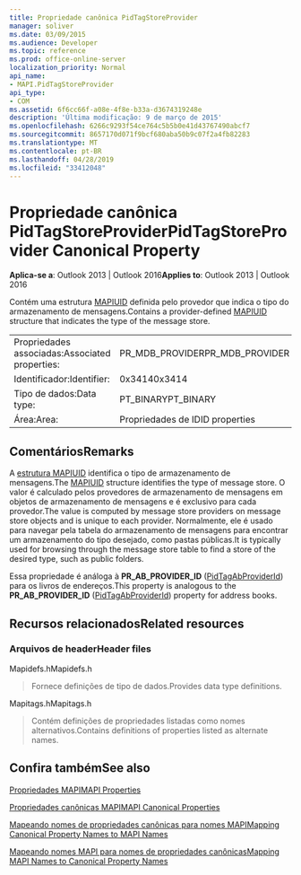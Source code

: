 ```yaml
---
title: Propriedade canônica PidTagStoreProvider
manager: soliver
ms.date: 03/09/2015
ms.audience: Developer
ms.topic: reference
ms.prod: office-online-server
localization_priority: Normal
api_name:
- MAPI.PidTagStoreProvider
api_type:
- COM
ms.assetid: 6f6cc66f-a08e-4f8e-b33a-d3674319248e
description: 'Última modificação: 9 de março de 2015'
ms.openlocfilehash: 6266c9293f54ce764c5b5b0e41d43767490abcf7
ms.sourcegitcommit: 8657170d071f9bcf680aba50b9c07f2a4fb82283
ms.translationtype: MT
ms.contentlocale: pt-BR
ms.lasthandoff: 04/28/2019
ms.locfileid: "33412048"
---
```

# <a name="pidtagstoreprovider-canonical-property"></a><span data-ttu-id="6f0fb-103">Propriedade canônica PidTagStoreProvider</span><span class="sxs-lookup"><span data-stu-id="6f0fb-103">PidTagStoreProvider Canonical Property</span></span>

  
  
<span data-ttu-id="6f0fb-104">**Aplica-se a**: Outlook 2013 | Outlook 2016</span><span class="sxs-lookup"><span data-stu-id="6f0fb-104">**Applies to**: Outlook 2013 | Outlook 2016</span></span> 
  
<span data-ttu-id="6f0fb-105">Contém uma estrutura [MAPIUID](mapiuid.md) definida pelo provedor que indica o tipo do armazenamento de mensagens.</span><span class="sxs-lookup"><span data-stu-id="6f0fb-105">Contains a provider-defined [MAPIUID](mapiuid.md) structure that indicates the type of the message store.</span></span> 
  
|||
|:-----|:-----|
|<span data-ttu-id="6f0fb-106">Propriedades associadas:</span><span class="sxs-lookup"><span data-stu-id="6f0fb-106">Associated properties:</span></span>  <br/> |<span data-ttu-id="6f0fb-107">PR_MDB_PROVIDER</span><span class="sxs-lookup"><span data-stu-id="6f0fb-107">PR_MDB_PROVIDER</span></span>  <br/> |
|<span data-ttu-id="6f0fb-108">Identificador:</span><span class="sxs-lookup"><span data-stu-id="6f0fb-108">Identifier:</span></span>  <br/> |<span data-ttu-id="6f0fb-109">0x3414</span><span class="sxs-lookup"><span data-stu-id="6f0fb-109">0x3414</span></span>  <br/> |
|<span data-ttu-id="6f0fb-110">Tipo de dados:</span><span class="sxs-lookup"><span data-stu-id="6f0fb-110">Data type:</span></span>  <br/> |<span data-ttu-id="6f0fb-111">PT_BINARY</span><span class="sxs-lookup"><span data-stu-id="6f0fb-111">PT_BINARY</span></span>  <br/> |
|<span data-ttu-id="6f0fb-112">Área:</span><span class="sxs-lookup"><span data-stu-id="6f0fb-112">Area:</span></span>  <br/> |<span data-ttu-id="6f0fb-113">Propriedades de ID</span><span class="sxs-lookup"><span data-stu-id="6f0fb-113">ID properties</span></span>  <br/> |
   
## <a name="remarks"></a><span data-ttu-id="6f0fb-114">Comentários</span><span class="sxs-lookup"><span data-stu-id="6f0fb-114">Remarks</span></span>

<span data-ttu-id="6f0fb-115">A [estrutura MAPIUID](mapiuid.md) identifica o tipo de armazenamento de mensagens.</span><span class="sxs-lookup"><span data-stu-id="6f0fb-115">The [MAPIUID](mapiuid.md) structure identifies the type of message store.</span></span> <span data-ttu-id="6f0fb-116">O valor é calculado pelos provedores de armazenamento de mensagens em objetos de armazenamento de mensagens e é exclusivo para cada provedor.</span><span class="sxs-lookup"><span data-stu-id="6f0fb-116">The value is computed by message store providers on message store objects and is unique to each provider.</span></span> <span data-ttu-id="6f0fb-117">Normalmente, ele é usado para navegar pela tabela do armazenamento de mensagens para encontrar um armazenamento do tipo desejado, como pastas públicas.</span><span class="sxs-lookup"><span data-stu-id="6f0fb-117">It is typically used for browsing through the message store table to find a store of the desired type, such as public folders.</span></span> 
  
<span data-ttu-id="6f0fb-118">Essa propriedade é análoga à **PR_AB_PROVIDER_ID** ([PidTagAbProviderId](pidtagabproviderid-canonical-property.md)) para os livros de endereços.</span><span class="sxs-lookup"><span data-stu-id="6f0fb-118">This property is analogous to the **PR_AB_PROVIDER_ID** ([PidTagAbProviderId](pidtagabproviderid-canonical-property.md)) property for address books.</span></span> 
  
## <a name="related-resources"></a><span data-ttu-id="6f0fb-119">Recursos relacionados</span><span class="sxs-lookup"><span data-stu-id="6f0fb-119">Related resources</span></span>

### <a name="header-files"></a><span data-ttu-id="6f0fb-120">Arquivos de header</span><span class="sxs-lookup"><span data-stu-id="6f0fb-120">Header files</span></span>

<span data-ttu-id="6f0fb-121">Mapidefs.h</span><span class="sxs-lookup"><span data-stu-id="6f0fb-121">Mapidefs.h</span></span>
  
> <span data-ttu-id="6f0fb-122">Fornece definições de tipo de dados.</span><span class="sxs-lookup"><span data-stu-id="6f0fb-122">Provides data type definitions.</span></span>
    
<span data-ttu-id="6f0fb-123">Mapitags.h</span><span class="sxs-lookup"><span data-stu-id="6f0fb-123">Mapitags.h</span></span>
  
> <span data-ttu-id="6f0fb-124">Contém definições de propriedades listadas como nomes alternativos.</span><span class="sxs-lookup"><span data-stu-id="6f0fb-124">Contains definitions of properties listed as alternate names.</span></span>
    
## <a name="see-also"></a><span data-ttu-id="6f0fb-125">Confira também</span><span class="sxs-lookup"><span data-stu-id="6f0fb-125">See also</span></span>



[<span data-ttu-id="6f0fb-126">Propriedades MAPI</span><span class="sxs-lookup"><span data-stu-id="6f0fb-126">MAPI Properties</span></span>](mapi-properties.md)
  
[<span data-ttu-id="6f0fb-127">Propriedades canônicas MAPI</span><span class="sxs-lookup"><span data-stu-id="6f0fb-127">MAPI Canonical Properties</span></span>](mapi-canonical-properties.md)
  
[<span data-ttu-id="6f0fb-128">Mapeando nomes de propriedades canônicas para nomes MAPI</span><span class="sxs-lookup"><span data-stu-id="6f0fb-128">Mapping Canonical Property Names to MAPI Names</span></span>](mapping-canonical-property-names-to-mapi-names.md)
  
[<span data-ttu-id="6f0fb-129">Mapeando nomes MAPI para nomes de propriedades canônicas</span><span class="sxs-lookup"><span data-stu-id="6f0fb-129">Mapping MAPI Names to Canonical Property Names</span></span>](mapping-mapi-names-to-canonical-property-names.md)

